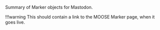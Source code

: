 Summary of Marker objects for Mastodon.

!!!warning
    This should contain a link to the MOOSE Marker page, when it goes live.
